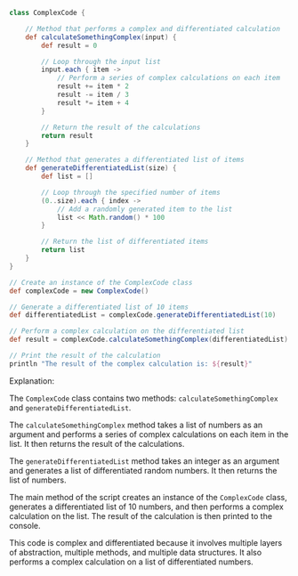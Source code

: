```groovy
class ComplexCode {

    // Method that performs a complex and differentiated calculation
    def calculateSomethingComplex(input) {
        def result = 0

        // Loop through the input list
        input.each { item ->
            // Perform a series of complex calculations on each item
            result += item * 2
            result -= item / 3
            result *= item + 4
        }

        // Return the result of the calculations
        return result
    }

    // Method that generates a differentiated list of items
    def generateDifferentiatedList(size) {
        def list = []

        // Loop through the specified number of items
        (0..size).each { index ->
            // Add a randomly generated item to the list
            list << Math.random() * 100
        }

        // Return the list of differentiated items
        return list
    }
}

// Create an instance of the ComplexCode class
def complexCode = new ComplexCode()

// Generate a differentiated list of 10 items
def differentiatedList = complexCode.generateDifferentiatedList(10)

// Perform a complex calculation on the differentiated list
def result = complexCode.calculateSomethingComplex(differentiatedList)

// Print the result of the calculation
println "The result of the complex calculation is: ${result}"
```

Explanation:

The `ComplexCode` class contains two methods: `calculateSomethingComplex` and `generateDifferentiatedList`.

The `calculateSomethingComplex` method takes a list of numbers as an argument and performs a series of complex calculations on each item in the list. It then returns the result of the calculations.

The `generateDifferentiatedList` method takes an integer as an argument and generates a list of differentiated random numbers. It then returns the list of numbers.

The main method of the script creates an instance of the `ComplexCode` class, generates a differentiated list of 10 numbers, and then performs a complex calculation on the list. The result of the calculation is then printed to the console.

This code is complex and differentiated because it involves multiple layers of abstraction, multiple methods, and multiple data structures. It also performs a complex calculation on a list of differentiated numbers.